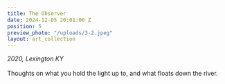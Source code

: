 ```yaml
---
title: The Observer
date: 2024-12-05 20:01:00 Z
position: 5
preview_photo: "/uploads/3-2.jpeg"
layout: art_collection
---
```


*2020, Lexington KY* <br>
<br>
Thoughts on what you hold the light up to, and what floats down the river. 